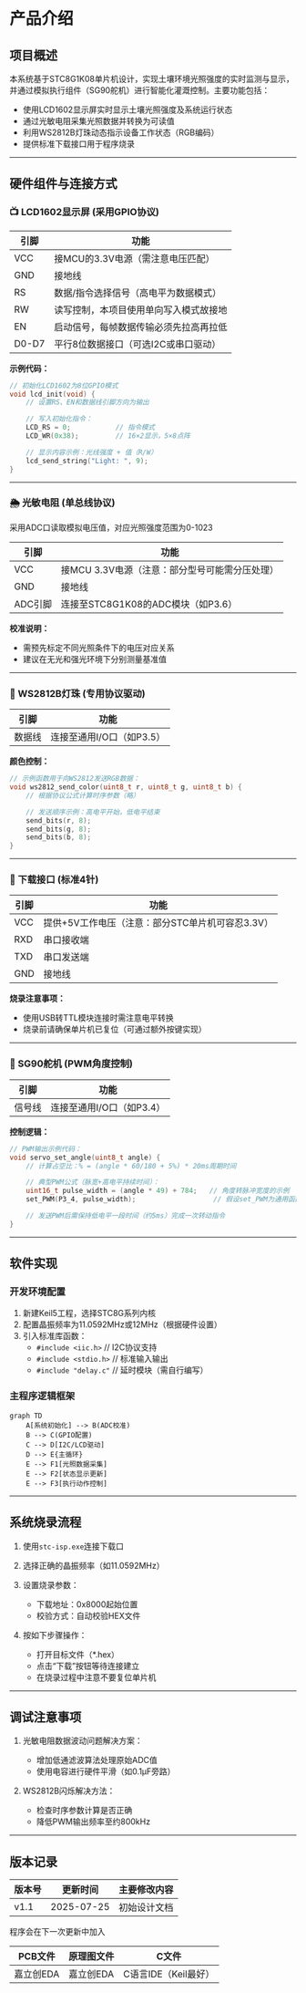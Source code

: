 # 产品介绍
## 项目概述
本系统基于STC8G1K08单片机设计，实现土壤环境光照强度的实时监测与显示，并通过模拟执行组件（SG90舵机）进行智能化灌溉控制。主要功能包括：
- 使用LCD1602显示屏实时显示土壤光照强度及系统运行状态
- 通过光敏电阻采集光照数据并转换为可读值
- 利用WS2812B灯珠动态指示设备工作状态（RGB编码）
- 提供标准下载接口用于程序烧录

---

## 硬件组件与连接方式

### 📺 LCD1602显示屏 (采用GPIO协议)
| 引脚 | 功能        |
|------|-------------|
| VCC   | 接MCU的3.3V电源（需注意电压匹配）          |
| GND   | 接地线                              |
| RS    | 数据/指令选择信号（高电平为数据模式）       |
| RW    | 读写控制，本项目使用单向写入模式故接地      |
| EN    | 启动信号，每帧数据传输必须先拉高再拉低       |
| D0-D7 | 平行8位数据接口（可选I2C或串口驱动）        |

**示例代码：**
```c
// 初始化LCD1602为8位GPIO模式
void lcd_init(void) {
    // 设置RS、EN和数据线引脚方向为输出

    // 写入初始化指令：
    LCD_RS = 0;           // 指令模式
    LCD_WR(0x38);         // 16×2显示，5×8点阵

    // 显示内容示例：光线强度 + 值（R/W）
    lcd_send_string("Light: ", 9);
}
```

---

### 🌦 光敏电阻 (单总线协议)
采用ADC口读取模拟电压值，对应光照强度范围为0-1023

| 引脚 | 功能        |
|------|-------------|
| VCC   | 接MCU 3.3V电源（注意：部分型号可能需分压处理）       |
| GND   | 接地线                              |
| ADC引脚 | 连接至STC8G1K08的ADC模块（如P3.6） |

**校准说明：**
- 需预先标定不同光照条件下的电压对应关系
- 建议在无光和强光环境下分别测量基准值

---

### 🌈 WS2812B灯珠 (专用协议驱动)
| 引脚 | 功能        |
|------|-------------|
| 数据线 | 连接至通用I/O口（如P3.5）          |

**颜色控制：**
```c
// 示例函数用于向WS2812发送RGB数据：
void ws2812_send_color(uint8_t r, uint8_t g, uint8_t b) {
    // 根据协议公式计算时序参数（略）

    // 发送顺序示例：高电平开始，低电平结束
    send_bits(r, 8);
    send_bits(g, 8);
    send_bits(b, 8);
}
```

---

### 📡 下载接口 (标准4针)
| 引脚 | 功能        |
|------|-------------|
| VCC   | 提供+5V工作电压（注意：部分STC单片机可容忍3.3V）       |
| RXD   | 串口接收端      |
| TXD   | 串口发送端      |
| GND   | 接地线        |

**烧录注意事项：**
- 使用USB转TTL模块连接时需注意电平转换
- 烧录前请确保单片机已复位（可通过额外按键实现）

---

### 🎡 SG90舵机 (PWM角度控制)
| 引脚 | 功能        |
|------|-------------|
| 信号线 | 连接至通用I/O口（如P3.4）          |

**控制逻辑：**
```c
// PWM输出示例代码：
void servo_set_angle(uint8_t angle) {
    // 计算占空比：% = (angle * 60/180 + 5%) * 20ms周期时间

    // 典型PWM公式（脉宽+高电平持续时间）：
    uint16_t pulse_width = (angle * 49) + 784;   // 角度转脉冲宽度的示例
    set_PWM(P3_4, pulse_width);                   // 假设set_PWM为通用函数接口

    // 发送PWM后需保持低电平一段时间（约5ms）完成一次转动指令
}
```

---

## 软件实现

### 开发环境配置
1. 新建Keil5工程，选择STC8G系列内核
2. 配置晶振频率为11.0592MHz或12MHz（根据硬件设置）
3. 引入标准库函数：
   - `#include <iic.h>`         // I2C协议支持
   - `#include <stdio.h>`       // 标准输入输出
   - `#include "delay.c"`        // 延时模块（需自行编写）

### 主程序逻辑框架

```mermaid
graph TD
    A[系统初始化] --> B(ADC校准)
    B --> C(GPIO配置)
    C --> D[I2C/LCD驱动]
    D --> E{主循环}
    E --> F1[光照数据采集]
    E --> F2[状态显示更新]
    E --> F3[执行动作控制]
```

---

## 系统烧录流程

1. 使用`stc-isp.exe`连接下载口
2. 选择正确的晶振频率（如11.0592MHz）
3. 设置烧录参数：
   - 下载地址：0x8000起始位置
   - 校验方式：自动校验HEX文件

4. 按如下步骤操作：
   - 打开目标文件（*.hex）
   - 点击“下载”按钮等待连接建立
   - 在烧录过程中注意不要复位单片机

---

## 调试注意事项

1. 光敏电阻数据波动问题解决方案：
   - 增加低通滤波算法处理原始ADC值
   - 使用电容进行硬件平滑（如0.1μF旁路）

2. WS2812B闪烁解决方法：
   - 检查时序参数计算是否正确
   - 降低PWM输出频率至约800kHz

---

## 版本记录

| 版本号 | 更新时间     | 主要修改内容 |
|--------|--------------|-------------|
| v1.1   | 2025-07-25    | 初始设计文档 |


程序会在下一次更新中加入

| PCB文件 | 原理图文件     | C文件 |
|--------|--------------|-------------|
| 嘉立创EDA   |嘉立创EDA   | C语言IDE（Keil最好） |

